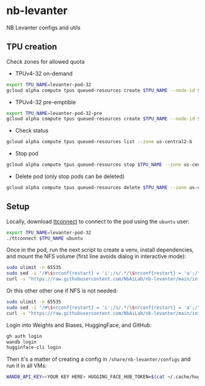 # nb-levanter
NB Levanter configs and utils

## TPU creation

Check zones for allowed quota

- TPUv4-32 on-demand
```bash
export TPU_NAME=levanter-pod-32
gcloud alpha compute tpus queued-resources create $TPU_NAME --node-id $TPU_NAME --project mimir-411610 --zone us-central2-b --accelerator-type v4-32 --runtime-version tpu-vm-v4-base
```

- TPUv4-32 pre-emptible
```bash
export TPU_NAME=levanter-pod-32-pre
gcloud alpha compute tpus queued-resources create $TPU_NAME --node-id $TPU_NAME --project mimir-411610 --zone us-central2-b --accelerator-type v4-32 --runtime-version tpu-vm-v4-base --best-effortt
```

- Check status
```bash
gcloud alpha compute tpus queued-resources list --zone us-central2-b
```

- Stop pod
```bash
gcloud alpha compute tpus queued-resources stop $TPU_NAME --zone us-central2-b
```

- Delete pod (only stop pods can be deleted)
```bash
gcloud alpha compute tpus queued-resources delete $TPU_NAME --zone us-central2-b
```

## Setup

Locally, download [ttconnect](./ttconnect.sh) to connect to the pod using the `ubuntu` user:
```bash
export TPU_NAME=levanter-pod-32
./ttconnect $TPU_NAME ubuntu
```

Once in the pod, run the next script to create a venv, install dependencies, and mount the NFS volume (first line avoids dialog in interactive mode):

```bash
sudo ulimit -n 65535
sudo sed -i "/#\$nrconf{restart} = 'i';/s/.*/\$nrconf{restart} = 'a';/" /etc/needrestart/needrestart.conf
curl -s "https://raw.githubusercontent.com/NbAiLab/nb-levanter/main/infra/helpers/setup-tpu-vm-nfs.sh" | bash
```

Or this other other one if NFS is not needed:

```bash
sudo ulimit -n 65535
sudo sed -i "/#\$nrconf{restart} = 'i';/s/.*/\$nrconf{restart} = 'a';/" /etc/needrestart/needrestart.conf
curl -s "https://raw.githubusercontent.com/NbAiLab/nb-levanter/main/infra/helpers/setup-tpu-vm.sh" | bash
```

Login into Weights and Biases, HuggingFace, and GitHub:
```bash
gh auth login
wandb login
hugginface-cli login
```

Then it's a matter of creating a config in `/share/nb-levanter/configs` and run it in all VMs:
```bash
WANDB_API_KEY=<YOUR KEY HERE> HUGGING_FACE_HUB_TOKEN=$(cat ~/.cache/huggingface/token) levanter/infra/launch.sh python levanter/src/levanter/main/train_lm.py --config_path /share/nb-levanter/configs/mimir-mistral-7b-extended_resume.yaml
```
